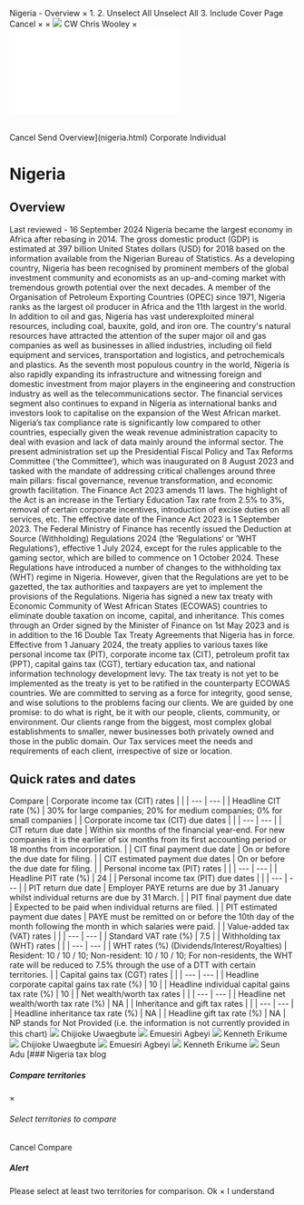 Nigeria - Overview
×
1.
2.
Unselect All
Unselect All
3.
Include Cover Page
Cancel
×
×
![](-/media/world-wide-tax-summaries/attachments/global---chris-wooley.ashx%3Frev=ac5e5f3223b34096b1afc2a6009c7320&revision=ac5e5f32-23b3-4096-b1af-c2a6009c7320&hash=859B7ADC84DC2CBEC9760E9E6EE7DE6D0A8BFCDF)
CW
Chris Wooley
×
![](nigeria.html)
######
Cancel
Send
Overview](nigeria.html)
Corporate
Individual
# Nigeria
## Overview
Last reviewed - 16 September 2024
Nigeria became the largest economy in Africa after rebasing in 2014. The gross domestic product (GDP) is estimated at 397 billion United States dollars (USD) for 2018 based on the information available from the Nigerian Bureau of Statistics.
As a developing country, Nigeria has been recognised by prominent members of the global investment community and economists as an up-and-coming market with tremendous growth potential over the next decades. A member of the Organisation of Petroleum Exporting Countries (OPEC) since 1971, Nigeria ranks as the largest oil producer in Africa and the 11th largest in the world. In addition to oil and gas, Nigeria has vast underexploited mineral resources, including coal, bauxite, gold, and iron ore. The country's natural resources have attracted the attention of the super major oil and gas companies as well as businesses in allied industries, including oil field equipment and services, transportation and logistics, and petrochemicals and plastics.
As the seventh most populous country in the world, Nigeria is also rapidly expanding its infrastructure and witnessing foreign and domestic investment from major players in the engineering and construction industry as well as the telecommunications sector. The financial services segment also continues to expand in Nigeria as international banks and investors look to capitalise on the expansion of the West African market.
Nigeria’s tax compliance rate is significantly low compared to other countries, especially given the weak revenue administration capacity to deal with evasion and lack of data mainly around the informal sector. The present administration set up the Presidential Fiscal Policy and Tax Reforms Committee (‘the Committee‘), which was inaugurated on 8 August 2023 and tasked with the mandate of addressing critical challenges around three main pillars: fiscal governance, revenue transformation, and economic growth facilitation.
The Finance Act 2023 amends 11 laws. The highlight of the Act is an increase in the Tertiary Education Tax rate from 2.5% to 3%, removal of certain corporate incentives, introduction of excise duties on all services, etc. The effective date of the Finance Act 2023 is 1 September 2023.
The Federal Ministry of Finance has recently issued the Deduction at Source (Withholding) Regulations 2024 (the ’Regulations‘ or ’WHT Regulations‘), effective 1 July 2024, except for the rules applicable to the gaming sector, which are billed to commence on 1 October 2024. These Regulations have introduced a number of changes to the withholding tax (WHT) regime in Nigeria. However, given that the Regulations are yet to be gazetted, the tax authorities and taxpayers are yet to implement the provisions of the Regulations.
Nigeria has signed a new tax treaty with Economic Community of West African States (ECOWAS) countries to eliminate double taxation on income, capital, and inheritance. This comes through an Order signed by the Minister of Finance on 1st May 2023 and is in addition to the 16 Double Tax Treaty Agreements that Nigeria has in force. Effective from 1 January 2024, the treaty applies to various taxes like personal income tax (PIT), corporate income tax (CIT), petroleum profit tax (PPT), capital gains tax (CGT), tertiary education tax, and national information technology development levy. The tax treaty is not yet to be implemented as the treaty is yet to be ratified in the counterparty ECOWAS countries.
We are committed to serving as a force for integrity, good sense, and wise solutions to the problems facing our clients. We are guided by one promise: to do what is right, be it with our people, clients, community, or environment. Our clients range from the biggest, most complex global establishments to smaller, newer businesses both privately owned and those in the public domain. Our Tax services meet the needs and requirements of each client, irrespective of size or location.
## Quick rates and dates
Compare
| Corporate income tax (CIT) rates | |
| --- | --- |
| Headline CIT rate (%) | 30% for large companies;  20% for medium companies;  0% for small companies |
| Corporate income tax (CIT) due dates | |
| --- | --- |
| CIT return due date | Within six months of the financial year-end. For new companies it is the earlier of six months from its first accounting period or 18 months from incorporation. |
| CIT final payment due date | On or before the due date for filing. |
| CIT estimated payment due dates | On or before the due date for filing. |
| Personal income tax (PIT) rates | |
| --- | --- |
| Headline PIT rate (%) | 24 |
| Personal income tax (PIT) due dates | |
| --- | --- |
| PIT return due date | Employer PAYE returns are due by 31 January whilst individual returns are due by 31 March. |
| PIT final payment due date | Expected to be paid when individual returns are filed. |
| PIT estimated payment due dates | PAYE must be remitted on or before the 10th day of the month following the month in which salaries were paid. |
| Value-added tax (VAT) rates | |
| --- | --- |
| Standard VAT rate (%) | 7.5 |
| Withholding tax (WHT) rates | |
| --- | --- |
| WHT rates (%) (Dividends/Interest/Royalties) | Resident: 10 / 10 / 10;  Non-resident: 10 / 10 / 10;  For non-residents, the WHT rate will be reduced to 7.5% through the use of a DTT with certain territories. |
| Capital gains tax (CGT) rates | |
| --- | --- |
| Headline corporate capital gains tax rate (%) | 10 |
| Headline individual capital gains tax rate (%) | 10 |
| Net wealth/worth tax rates | |
| --- | --- |
| Headline net wealth/worth tax rate (%) | NA |
| Inheritance and gift tax rates | |
| --- | --- |
| Headline inheritance tax rate (%) | NA |
| Headline gift tax rate (%) | NA |
NP stands for Not Provided (i.e. the information is not currently provided in this chart)
![](-/media/world-wide-tax-summaries/attachments/nigeria---chijioke_uwaegbute.ashx%3Frev=b935f69a665346daac157980f698ffe9&revision=b935f69a-6653-46da-ac15-7980f698ffe9&hash=FD227B7A02B1139BEBA5C1F06C0CFBF224224CBE)
Chijioke Uwaegbute
![](-/media/world-wide-tax-summaries/attachments/nigeria---emuesiri_agbeyi.ashx%3Frev=c0e79df23a9e4515b82bdc07981d0916&revision=c0e79df2-3a9e-4515-b82b-dc07981d0916&hash=24ACF5CEB290DA9FE10DEF0FCE3D4A625F835C72)
Emuesiri Agbeyi
![](-/media/world-wide-tax-summaries/attachments/nigeria---kenneth_erikume.ashx%3Frev=dfcc466b5746457ab1310b2e483d5bb0&revision=dfcc466b-5746-457a-b131-0b2e483d5bb0&hash=102150912B5CA0A3F6AE25CEA19474290BCF22EC)
Kenneth Erikume
![](-/media/world-wide-tax-summaries/attachments/nigeria---chijioke_uwaegbute.ashx%3Frev=b935f69a665346daac157980f698ffe9&revision=b935f69a-6653-46da-ac15-7980f698ffe9&hash=FD227B7A02B1139BEBA5C1F06C0CFBF224224CBE)
Chijioke Uwaegbute
![](-/media/world-wide-tax-summaries/attachments/nigeria---emuesiri_agbeyi.ashx%3Frev=c0e79df23a9e4515b82bdc07981d0916&revision=c0e79df2-3a9e-4515-b82b-dc07981d0916&hash=24ACF5CEB290DA9FE10DEF0FCE3D4A625F835C72)
Emuesiri Agbeyi
![](-/media/world-wide-tax-summaries/attachments/nigeria---kenneth_erikume.ashx%3Frev=dfcc466b5746457ab1310b2e483d5bb0&revision=dfcc466b-5746-457a-b131-0b2e483d5bb0&hash=102150912B5CA0A3F6AE25CEA19474290BCF22EC)
Kenneth Erikume
![](-/media/world-wide-tax-summaries/attachments/nigeria---seun_adu.ashx%3Frev=559ac35ca8aa4f6ca6b6a1a802be9906&revision=559ac35c-a8aa-4f6c-a6b6-a1a802be9906&hash=F0A2C9428D63F0C59FBA31B6C6AE46F0549CC2F5)
Seun Adu
[### Nigeria tax blog
##### Compare territories
×
###### Select territories to compare
#####
Cancel
Compare
##### Alert
Please select at least two territories for comparison.
Ok
×
I understand